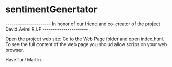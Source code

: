 # sentimentGenertator

---------------------- In honor of our friend and co-creator of the project David Avirel R.I.P ----------------------

Open the project web site: Go to the Web Page folder and open index.html.
To see the full content of the web page you sholud allow scrips on your web browser.

Have fun!
Martin.
